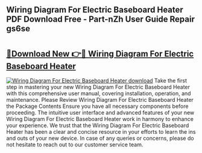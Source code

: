 ## Wiring Diagram For Electric Baseboard Heater PDF Download Free - Part-nZh User Guide Repair gs6se

# <h2><a href="http://dfq9yh.blite.top/?on=Wiring+Diagram+For+Electric+Baseboard+Heater">🔗Download New 👉🔴 Wiring Diagram For Electric Baseboard Heater</a></h2>

[![Wiring Diagram For Electric Baseboard Heater download](https://i.imgur.com/lujVjoI.png)](http://dfq9yh.blite.top/?on=Wiring+Diagram+For+Electric+Baseboard+Heater)
Take the first step in mastering your new Wiring Diagram For Electric Baseboard Heater with this comprehensive user manual, covering installation, operation, and maintenance. Please Review Wiring Diagram For Electric Baseboard Heater the Package Contents Ensure you have all necessary components before proceeding. The intuitive user interface and advanced features of your new Wiring Diagram For Electric Baseboard Heater work in harmony to enhance your experience. We trust that the Wiring Diagram For Electric Baseboard Heater has been a clear and concise resource in your efforts to learn the ins and outs of your new device. In case of any queries or concerns, please do not hesitate to reach out to our customer service team.
